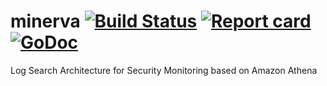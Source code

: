 # minerva [![Build Status](https://travis-ci.org/m-mizutani/minerva.svg?branch=master)](https://travis-ci.org/m-mizutani/minerva)  [![Report card](https://goreportcard.com/badge/github.com/m-mizutani/minerva)](https://goreportcard.com/report/github.com/m-mizutani/minerva) [![GoDoc](https://godoc.org/github.com/m-mizutani/minerva?status.svg)](https://godoc.org/github.com/m-mizutani/minerva)

Log Search Architecture for Security Monitoring based on Amazon Athena
